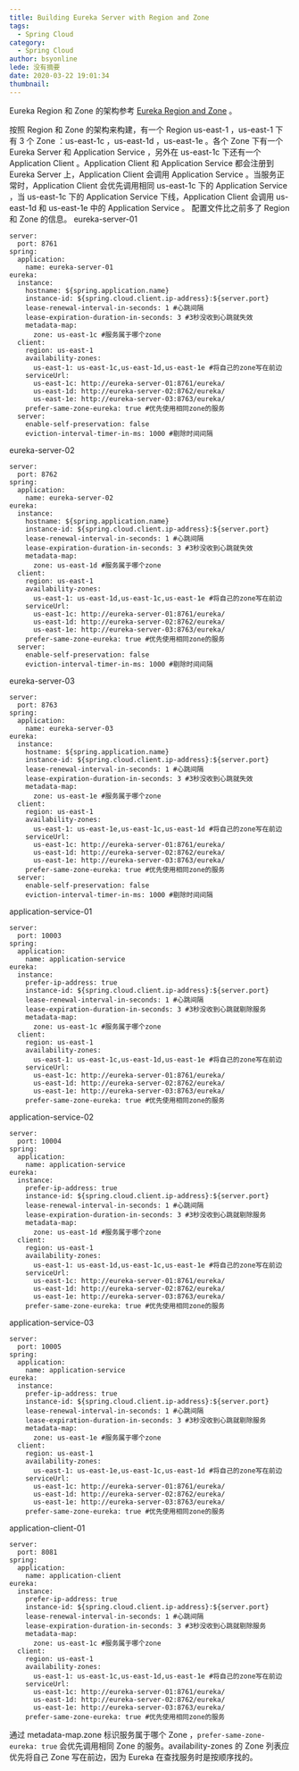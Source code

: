 ```yaml
---
title: Building Eureka Server with Region and Zone
tags:
  - Spring Cloud
category:
  - Spring Cloud
author: bsyonline
lede: 没有摘要
date: 2020-03-22 19:01:34
thumbnail:
---
```


Eureka Region 和 Zone 的架构参考 [Eureka Region and Zone](../../../../2018/08/29/eureka-region-and-zone/) 。

按照 Region 和 Zone 的架构来构建，有一个 Region us-east-1 ，us-east-1 下有 3 个 Zone ：us-east-1c ，us-east-1d ，us-east-1e 。各个 Zone 下有一个 Eureka Server 和 Application Service ，另外在 us-east-1c 下还有一个 Application Client 。Application Client 和 Application Service 都会注册到 Eureka Server 上，Application Client 会调用 Application Service 。当服务正常时，Application Client 会优先调用相同 us-east-1c 下的 Application Service ，当 us-east-1c 下的 Application Service 下线，Application Client 会调用 us-east-1d 和 us-east-1e 中的 Application Service 。
配置文件比之前多了 Region 和 Zone 的信息。
eureka-server-01
```
server:
  port: 8761
spring:
  application:
    name: eureka-server-01
eureka:
  instance:
    hostname: ${spring.application.name}
    instance-id: ${spring.cloud.client.ip-address}:${server.port}
    lease-renewal-interval-in-seconds: 1 #心跳间隔
    lease-expiration-duration-in-seconds: 3 #3秒没收到心跳就失效
    metadata-map:
      zone: us-east-1c #服务属于哪个zone
  client:
    region: us-east-1
    availability-zones:
      us-east-1: us-east-1c,us-east-1d,us-east-1e #将自己的zone写在前边
    serviceUrl:
      us-east-1c: http://eureka-server-01:8761/eureka/
      us-east-1d: http://eureka-server-02:8762/eureka/
      us-east-1e: http://eureka-server-03:8763/eureka/
    prefer-same-zone-eureka: true #优先使用相同zone的服务
  server:
    enable-self-preservation: false
    eviction-interval-timer-in-ms: 1000 #剔除时间间隔
```
eureka-server-02
```
server:
  port: 8762
spring:
  application:
    name: eureka-server-02
eureka:
  instance:
    hostname: ${spring.application.name}
    instance-id: ${spring.cloud.client.ip-address}:${server.port}
    lease-renewal-interval-in-seconds: 1 #心跳间隔
    lease-expiration-duration-in-seconds: 3 #3秒没收到心跳就失效
    metadata-map:
      zone: us-east-1d #服务属于哪个zone
  client:
    region: us-east-1
    availability-zones:
      us-east-1: us-east-1d,us-east-1c,us-east-1e #将自己的zone写在前边
    serviceUrl:
      us-east-1c: http://eureka-server-01:8761/eureka/
      us-east-1d: http://eureka-server-02:8762/eureka/
      us-east-1e: http://eureka-server-03:8763/eureka/
    prefer-same-zone-eureka: true #优先使用相同zone的服务
  server:
    enable-self-preservation: false
    eviction-interval-timer-in-ms: 1000 #剔除时间间隔
```
eureka-server-03
```
server:
  port: 8763
spring:
  application:
    name: eureka-server-03
eureka:
  instance:
    hostname: ${spring.application.name}
    instance-id: ${spring.cloud.client.ip-address}:${server.port}
    lease-renewal-interval-in-seconds: 1 #心跳间隔
    lease-expiration-duration-in-seconds: 3 #3秒没收到心跳就失效
    metadata-map:
      zone: us-east-1e #服务属于哪个zone
  client:
    region: us-east-1
    availability-zones:
      us-east-1: us-east-1e,us-east-1c,us-east-1d #将自己的zone写在前边
    serviceUrl:
      us-east-1c: http://eureka-server-01:8761/eureka/
      us-east-1d: http://eureka-server-02:8762/eureka/
      us-east-1e: http://eureka-server-03:8763/eureka/
    prefer-same-zone-eureka: true #优先使用相同zone的服务
  server:
    enable-self-preservation: false
    eviction-interval-timer-in-ms: 1000 #剔除时间间隔
```
application-service-01
```
server:
  port: 10003
spring:
  application:
    name: application-service
eureka:
  instance:
    prefer-ip-address: true
    instance-id: ${spring.cloud.client.ip-address}:${server.port}
    lease-renewal-interval-in-seconds: 1 #心跳间隔
    lease-expiration-duration-in-seconds: 3 #3秒没收到心跳就剔除服务
    metadata-map:
      zone: us-east-1c #服务属于哪个zone
  client:
    region: us-east-1
    availability-zones:
      us-east-1: us-east-1c,us-east-1d,us-east-1e #将自己的zone写在前边
    serviceUrl:
      us-east-1c: http://eureka-server-01:8761/eureka/
      us-east-1d: http://eureka-server-02:8762/eureka/
      us-east-1e: http://eureka-server-03:8763/eureka/
    prefer-same-zone-eureka: true #优先使用相同zone的服务
```
application-service-02
```
server:
  port: 10004
spring:
  application:
    name: application-service
eureka:
  instance:
    prefer-ip-address: true
    instance-id: ${spring.cloud.client.ip-address}:${server.port}
    lease-renewal-interval-in-seconds: 1 #心跳间隔
    lease-expiration-duration-in-seconds: 3 #3秒没收到心跳就剔除服务
    metadata-map:
      zone: us-east-1d #服务属于哪个zone
  client:
    region: us-east-1
    availability-zones:
      us-east-1: us-east-1d,us-east-1c,us-east-1e #将自己的zone写在前边
    serviceUrl:
      us-east-1c: http://eureka-server-01:8761/eureka/
      us-east-1d: http://eureka-server-02:8762/eureka/
      us-east-1e: http://eureka-server-03:8763/eureka/
    prefer-same-zone-eureka: true #优先使用相同zone的服务
```
application-service-03
```
server:
  port: 10005
spring:
  application:
    name: application-service
eureka:
  instance:
    prefer-ip-address: true
    instance-id: ${spring.cloud.client.ip-address}:${server.port}
    lease-renewal-interval-in-seconds: 1 #心跳间隔
    lease-expiration-duration-in-seconds: 3 #3秒没收到心跳就剔除服务
    metadata-map:
      zone: us-east-1e #服务属于哪个zone
  client:
    region: us-east-1
    availability-zones:
      us-east-1: us-east-1e,us-east-1c,us-east-1d #将自己的zone写在前边
    serviceUrl:
      us-east-1c: http://eureka-server-01:8761/eureka/
      us-east-1d: http://eureka-server-02:8762/eureka/
      us-east-1e: http://eureka-server-03:8763/eureka/
    prefer-same-zone-eureka: true #优先使用相同zone的服务
```
application-client-01
```
server:
  port: 8081
spring:
  application:
    name: application-client
eureka:
  instance:
    prefer-ip-address: true
    instance-id: ${spring.cloud.client.ip-address}:${server.port}
    lease-renewal-interval-in-seconds: 1 #心跳间隔
    lease-expiration-duration-in-seconds: 3 #3秒没收到心跳就剔除服务
    metadata-map:
      zone: us-east-1c #服务属于哪个zone
  client:
    region: us-east-1
    availability-zones:
      us-east-1: us-east-1c,us-east-1d,us-east-1e #将自己的zone写在前边
    serviceUrl:
      us-east-1c: http://eureka-server-01:8761/eureka/
      us-east-1d: http://eureka-server-02:8762/eureka/
      us-east-1e: http://eureka-server-03:8763/eureka/
    prefer-same-zone-eureka: true #优先使用相同zone的服务
```

通过 metadata-map.zone 标识服务属于哪个 Zone ，```prefer-same-zone-eureka: true``` 会优先调用相同 Zone 的服务。availability-zones 的 Zone 列表应优先将自己 Zone 写在前边，因为 Eureka 在查找服务时是按顺序找的。